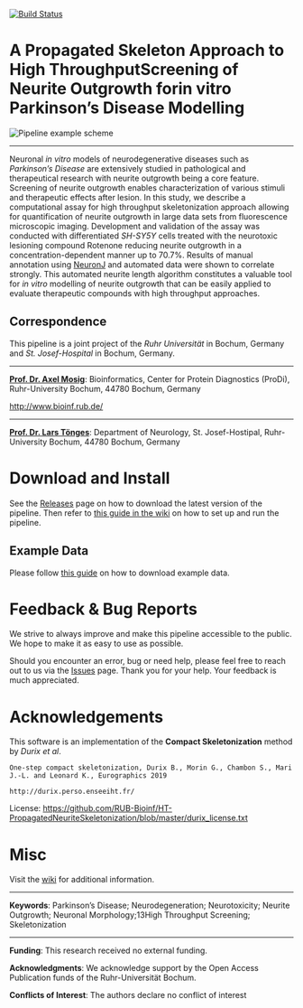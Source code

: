 [![Build Status](https://travis-ci.com/Ibujah/compactskel.svg?branch=master)](https://travis-ci.com/Ibujah/compactskel)

# A Propagated Skeleton Approach to High ThroughputScreening of Neurite Outgrowth forin vitro Parkinson’s Disease Modelling
![Pipeline example scheme](/example/pipeline_scheme_example.png?raw=true "Pipeline example scheme")

****

Neuronal *in vitro* models of neurodegenerative diseases such as *Parkinson’s Disease* are extensively studied in pathological and therapeutical research with neurite outgrowth being a core feature.
Screening of neurite outgrowth enables characterization of various stimuli and therapeutic effects after lesion.
In this study, we describe a computational assay for high throughput skeletonization approach allowing for quantification of neurite outgrowth in large data sets from fluorescence microscopic imaging.
Development and validation of the assay was conducted with differentiated *SH-SY5Y* cells treated with the neurotoxic lesioning compound Rotenone reducing neurite outgrowth in a concentration-dependent manner up to 70.7%.
Results of manual annotation using [NeuronJ](https://github.com/imagescience/NeuronJ/) and automated data were shown to correlate strongly.
This automated neurite length algorithm constitutes a valuable tool for *in vitro* modelling of neurite outgrowth that can be easily applied to evaluate therapeutic compounds with high throughput approaches.

## Correspondence
This pipeline is a joint project of the *Ruhr Universität* in Bochum, Germany and *St. Josef-Hospital* in Bochum, Germany.

****
[**Prof. Dr. Axel Mosig**](mailto:axel.mosig@rub.de): Bioinformatics, Center for Protein Diagnostics (ProDi), Ruhr-University Bochum, 44780 Bochum, Germany

http://www.bioinf.rub.de/

****

[**Prof. Dr. Lars Tönges**](mailto:lars.toenges@rub.de): Department of Neurology, St. Josef-Hostipal, Ruhr-University Bochum, 44780 Bochum, Germany

# Download and Install

See the [Releases](https://github.com/RUB-Bioinf/HT-PropagatedNeuriteSkeletonization/releases) page on how to download the latest version of the pipeline.
Then refer to [this guide in the wiki](https://github.com/RUB-Bioinf/HT-PropagatedNeuriteSkeletonization/wiki/Running-the-Pipeline) on how to set up and run the pipeline.

## Example Data

Please follow [this guide](https://github.com/RUB-Bioinf/HT-PropagatedNeuriteSkeletonization/wiki/Example-Data) on how to download example data.

# Feedback & Bug Reports

We strive to always improve and make this pipeline accessible to the public.
We hope to make it as easy to use as possible.

Should you encounter an error, bug or need help, please feel free to reach out to us via the [Issues](https://github.com/RUB-Bioinf/HT-PropagatedNeuriteSkeletonization/issues) page.
Thank you for your help. Your feedback is much appreciated.

# Acknowledgements

This software is an implementation of the **Compact Skeletonization** method by *Durix et al*.

```
One-step compact skeletonization, Durix B., Morin G., Chambon S., Mari J.-L. and Leonard K., Eurographics 2019

http://durix.perso.enseeiht.fr/
```

License: https://github.com/RUB-Bioinf/HT-PropagatedNeuriteSkeletonization/blob/master/durix_license.txt

# Misc

Visit the [wiki](https://github.com/RUB-Bioinf/HT-PropagatedNeuriteSkeletonization/wiki) for additional information.

****

**Keywords**: Parkinson’s Disease; Neurodegeneration; Neurotoxicity; Neurite Outgrowth; Neuronal Morphology;13High Throughput Screening; Skeletonization

****

**Funding**: This research received no external funding.

**Acknowledgments**: We acknowledge support by the Open Access Publication funds of the Ruhr-Universität Bochum.

**Conflicts of Interest**: The authors declare no conflict of interest
